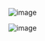 ![image](https://github.com/user-attachments/assets/05609a7a-323f-4b7d-b814-37f0f91b49b9)

![image](https://github.com/user-attachments/assets/2c86bc4a-33b9-43a5-a799-498ff8bed4fa)
